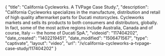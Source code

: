 {
    "title": "California Cycleworks. A TVPage Case Study.",
    "description": "California Cycleworks specializes in the manufacture, distribution and retail of high quality aftermarket parts for Ducati motorcycles. Cycleworks markets and sells its products to both consumers and distributors, globally. In fact, some of the most active regions include Australia, Canada and of course, Italy -- the home of Ducati SpA.",
    "videoid": "117404202",
    "date_created": "1402219451",
    "date_modified": "1506471567",
    "type": "captivate",
    "layout": "video",
    "url": "\/v\/california-cycleworks-a-tvpage-case-study\/117404202"
}